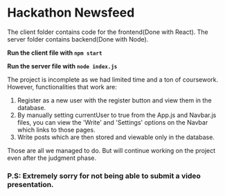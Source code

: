 # Hackathon Newsfeed
The client folder contains code for the frontend(Done with React). The server folder contains backend(Done with Node).


<b>Run the client file with `npm start`</b>


<b>Run the server file with `node index.js`</b>


The project is incomplete as we had limited time and a ton of coursework.
However, functionalities that work are:
1. Register as a new user with the register button and view them in the database.
2. By manually setting currentUser to true from the App.js and Navbar.js files, you can view the 'Write' and 'Settings' options on the Navbar which links to those pages.
3. Write posts which are then stored and viewable only in the database.

Those are all we managed to do. But will continue working on the project even after the judgment phase.

<h3>P.S: Extremely sorry for not being able to submit a video presentation.</h3>
